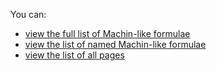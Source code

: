 You can:

* [view the full list of Machin-like formulae](/formulae)
* [view the list of named Machin-like formulae](/formulae/alpha.html)
* [view the list of all pages](sitemap.md)
